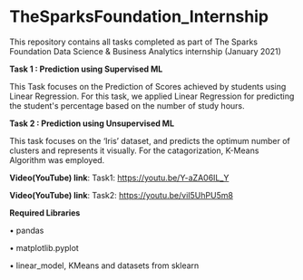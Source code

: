 # TheSparksFoundation_Internship

This repository contains all tasks completed as part of The Sparks Foundation Data Science & Business Analytics internship (January 2021)

**Task 1 : Prediction using Supervised ML** 

This Task focuses on the Prediction of Scores achieved by students using Linear Regression. For this task, we applied Linear Regression for predicting the student's percentage based on the number of study hours. 

**Task 2 : Prediction using Unsupervised ML** 

This task focuses on the ‘Iris’ dataset, and predicts the optimum number of clusters and represents it visually. For the catagorization, K-Means Algorithm was employed.


**Video(YouTube) link**: Task1: https://youtu.be/Y-aZA06IL_Y

**Video(YouTube) link**: Task2: https://youtu.be/viI5UhPU5m8

**Required Libraries**

• pandas

• matplotlib.pyplot

• linear_model, KMeans and datasets from sklearn
